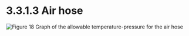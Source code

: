 # 3.3.1.3 Air hose

![Figure 18 Graph of the allowable temperature-pressure for the air hose](../../../.gitbook/assets/air\_hose\_2.png)
